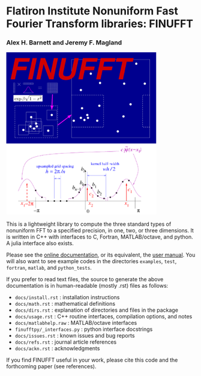 # Flatiron Institute Nonuniform Fast Fourier Transform libraries: FINUFFT

### Alex H. Barnett and Jeremy F. Magland

<img src="docs/logo.png" width="400"/>
<img src="docs/spreadpic.png" width="400"/>

This is a lightweight library to compute the three standard types of nonuniform FFT to a specified precision, in one, two, or three dimensions. It is written in C++ with interfaces to C, Fortran, MATLAB/octave, and python. A julia interface
also exists.

Please see the [online documentation](http://finufft.readthedocs.io/en/latest/index.html), or its equivalent, the [user manual](finufft-manual.pdf).
You will also want to see example codes in the directories
`examples`, `test`, `fortran`, `matlab`, and `python_tests`.

If you prefer to read text files, the source to generate the above documentation is in human-readable (mostly .rst) files as follows:

- `docs/install.rst` : installation instructions
- `docs/math.rst` : mathematical definitions
- `docs/dirs.rst` : explanation of directories and files in the package
- `docs/usage.rst` : C++ routine interfaces, compilation options, and notes
- `docs/matlabhelp.raw` : MATLAB/octave interfaces
- `finufftpy/_interfaces.py` : python interface docstrings
- `docs/issues.rst` : known issues and bug reports
- `docs/refs.rst` : journal article references
- `docs/ackn.rst` : acknowledgments

If you find FINUFFT useful in your work, please cite this code and
the forthcoming paper (see references).
